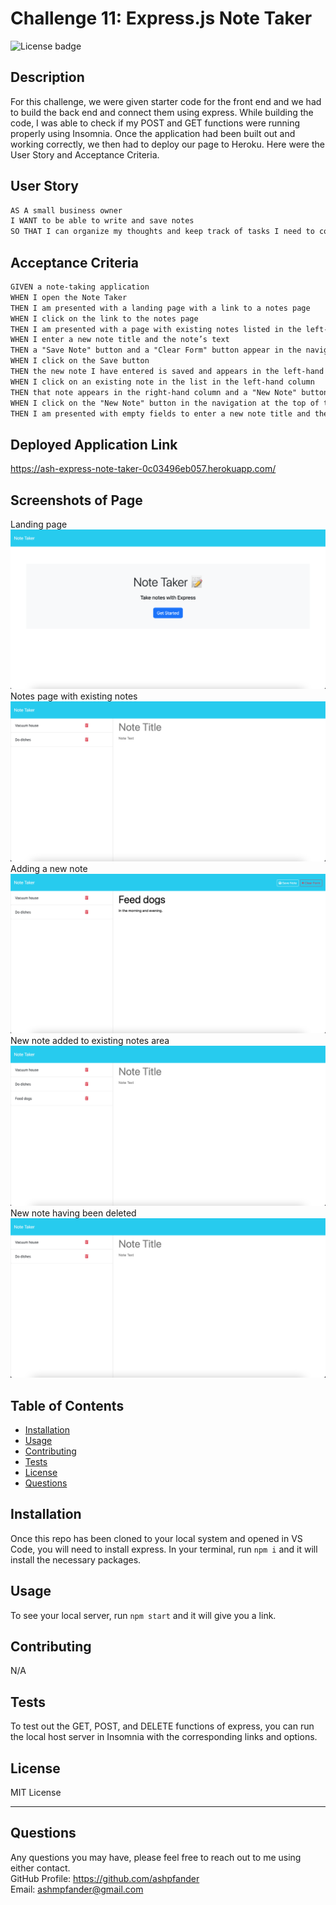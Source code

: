 # Challenge 11: Express.js Note Taker
![License badge](https://img.shields.io/badge/license-MIT_License-blue)

## Description

For this challenge, we were given starter code for the front end and we had to build the back end and connect them using express. While building the code, I was able to check if my POST and GET functions were running properly using Insomnia. Once the application had been built out and working correctly, we then had to deploy our page to Heroku. Here were the User Story and Acceptance Criteria.

## User Story

```md
AS A small business owner
I WANT to be able to write and save notes
SO THAT I can organize my thoughts and keep track of tasks I need to complete
```

## Acceptance Criteria

```md
GIVEN a note-taking application
WHEN I open the Note Taker
THEN I am presented with a landing page with a link to a notes page
WHEN I click on the link to the notes page
THEN I am presented with a page with existing notes listed in the left-hand column, plus empty fields to enter a new note title and the note’s text in the right-hand column
WHEN I enter a new note title and the note’s text
THEN a "Save Note" button and a "Clear Form" button appear in the navigation at the top of the page
WHEN I click on the Save button
THEN the new note I have entered is saved and appears in the left-hand column with the other existing notes and the buttons in the navigation disappear
WHEN I click on an existing note in the list in the left-hand column
THEN that note appears in the right-hand column and a "New Note" button appears in the navigation
WHEN I click on the "New Note" button in the navigation at the top of the page
THEN I am presented with empty fields to enter a new note title and the note’s text in the right-hand column and the button disappears
```

## Deployed Application Link
https://ash-express-note-taker-0c03496eb057.herokuapp.com/

## Screenshots of Page

Landing page
![Landing page](./images/landing-page.png)
Notes page with existing notes
![Notes page with existing notes](./images/notes-page.png)
Adding a new note
![Adding a note](./images/adding-new-note.png)
New note added to existing notes area
![Note added to existing notes](./images/new-note-added.png)
New note having been deleted
![Note having been deleted](./images/note-deleted.png)

## Table of Contents

- [Installation](#installation)
- [Usage](#usage)
- [Contributing](#contributing)
- [Tests](#tests)
- [License](#license)
- [Questions](#questions)

## Installation

Once this repo has been cloned to your local system and opened in VS Code, you will need to install express. In your terminal, run `npm i` and it will install the necessary packages.

## Usage

To see your local server, run `npm start` and it will give you a link.

## Contributing

N/A

## Tests

To test out the GET, POST, and DELETE functions of express, you can run the local host server in Insomnia with the corresponding links and options.

## License
MIT License

---

## Questions

Any questions you may have, please feel free to reach out to me using either contact.<br>
GitHub Profile: https://github.com/ashpfander<br>
Email: ashmpfander@gmail.com